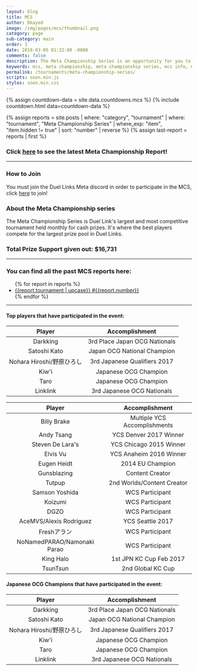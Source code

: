 ```yaml
---
layout: blog
title: MCS
author: Dkayed
image: /img/pages/mcs/thumbnail.png
category: page
sub-category: main
order: 3
date: 2018-03-05 01:32:00 -0600
comments: false
description: The Meta Championship Series is an opportunity for you to compete against the best Duel Links players in the world for fortune and fame! The tournament is always live streamed on Twitch so you can watch all the action as it happens!
keywords: mcs, meta championship, meta championship series, mcs info, next mcs, mcs time, mcs 6
permalink: /tournaments/meta-championship-series/
scripts: soon.min.js
styles: soon.min.css
---
```


{% assign countdown-data = site.data.countdowns.mcs %}
{% include countdown.html data=countdown-data %}

{% assign reports = site.posts | where: "category", "tournament" | where: "tournament", "Meta Championship Series" | where_exp: "item",
"item.hidden != true" | sort: "number" | reverse %}
{% assign last-report = reports | first %}

### Click [here]({{last-report.url}}) to see the latest Meta Championship Report!

---

### How to Join 
You must join the Duel Links Meta discord in order to participate in the MCS, click [here](/discord/) to join!

### About the Meta Championship series
The Meta Championship Series is Duel Link's largest and most competitive tournament held monthly for cash prizes. It's where the best players compete for the largest prize pool in Duel Links.
### Total Prize Support given out: $16,731

  

---

<div class="section center">
    <h3>You can find all the past MCS reports here:</h3>
    <ul>
        {% for report in reports %}
            <li><a href="{{report.url}}">{{report.tournament | upcase}} #{{report.number}}</a></li>
        {% endfor %}
    </ul>     
</div>

---

#### Top players that have participated in the event:

| Player | Accomplishment | 
|:----------:|:----------:|
| Darkking | 3rd Place Japan OCG Nationals |
| Satoshi Kato | Japan OCG National Champion |
| Nohara Hiroshi/野原ひろし | 3rd Japanese Qualifiers 2017 |
| Kiw'i | Japanese OCG Champion |
| Taro | Japanese OCG Champion |
| Linklink | 3rd Japanese OCG Nationals |

| Player | Accomplishment | 
|:----------:|:----------:|
| Billy Brake | Multiple YCS Accomplishments |
| Andy Tsang | YCS Denver 2017 Winner |
| Steven De Lara's | YCS Chicago 2015 Winner |
| Elvis Vu | YCS Anaheim 2016 Winner |
| Eugen Heidt | 2014 EU Champion |
| Gunsblazing | Content Creator |
| Tutpup | 2nd Worlds/Content Creator |
| Samson Yoshida | WCS Participant |
| Koizumi | WCS Participant |
| DGZO | WCS Participant |
| AceMVS/Alexis Rodriguez | YCS Seattle 2017 |
| Freshアラン | WCS Participant |
| NoNamedPARAO/Namonaki Parao | WCS Participant |
| King Halo | 1st JPN KC Cup Feb 2017|
| TsunTsun | 2nd Global KC Cup |

#### Japanese OCG Champions that have participated in the event:

| Player | Accomplishment | 
|:----------:|:----------:|
| Darkking | 3rd Place Japan OCG Nationals |
| Satoshi Kato | Japan OCG National Champion |
| Nohara Hiroshi/野原ひろし | 3rd Japanese Qualifiers 2017 |
| Kiw'i | Japanese OCG Champion |
| Taro | Japanese OCG Champion |
| Linklink | 3rd Japanese OCG Nationals |

